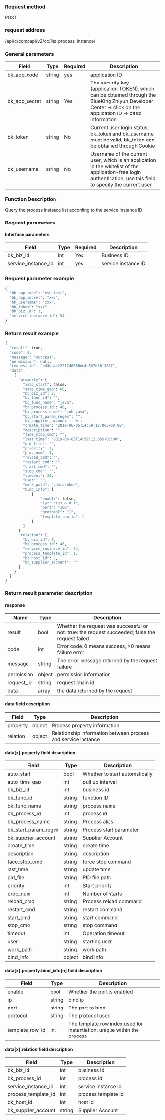 ### Request method

POST


### request address

/api/c/compapi/v2/cc/list_process_instance/


### General parameters

| Field | Type | Required | Description |
|-----------|------------|--------|------------|
| bk_app_code | string | yes | application ID |
| bk_app_secret| string | Yes | The security key (application TOKEN), which can be obtained through the BlueKing Zhiyun Developer Center -> click on the application ID -> basic information |
| bk_token | string | No | Current user login status, bk_token and bk_username must be valid, bk_token can be obtained through Cookie |
| bk_username | string | No | Username of the current user, which is an application in the whitelist of the application-free login authentication, use this field to specify the current user |


### Function Description

Query the process instance list according to the service instance ID

### Request parameters



#### Interface parameters

| Field | Type | Required | Description |
|----------------------|------------|--------|--------------------|
|bk_biz_id|int|Yes| Business ID|
| service_instance_id | int | yes | service instance ID |


### Request parameter example

```python
{
  "bk_app_code": "esb_test",
  "bk_app_secret": "xxx",
  "bk_username": "xxx",
  "bk_token": "xxx",
  "bk_biz_id": 1,
  "service_instance_id": 54
}
```

### Return result example

```python
{
  "result": true,
  "code": 0,
  "message": "success",
  "permission": null,
  "request_id": "e43da4ef221746868dc4c837d36f3807",
  "data": [
    {
      "property": {
        "auto_start": false,
        "auto_time_gap": 60,
        "bk_biz_id": 2,
        "bk_func_id": "",
        "bk_func_name": "java",
        "bk_process_id": 46,
        "bk_process_name": "job_java",
        "bk_start_param_regex": "",
        "bk_supplier_account": "0",
        "create_time": "2019-06-05T14:59:12.065+08:00",
        "description": "",
        "face_stop_cmd": "",
        "last_time": "2019-06-05T14:59:12.065+08:00",
        "pid_file": "",
        "priority": 1,
        "proc_num": 1,
        "reload_cmd": "",
        "restart_cmd": "",
        "start_cmd": "",
        "stop_cmd": "",
        "timeout": 30,
        "user": "",
        "work_path": "/data/bkee",
        "bind_info": [
            {
                "enable": false,
                "ip": "127.0.0.1",
                "port": "100",
                "protocol": "1",
                "template_row_id": 1  
            }
        ]
      },
      "relation": {
        "bk_biz_id": 1,
        "bk_process_id": 46,
        "service_instance_id": 54,
        "process_template_id": 1,
        "bk_host_id": 1,
        "bk_supplier_account": ""
      }
    }
  ]
}
```

### Return result parameter description

#### response

| Name | Type | Description |
|---|---|---|
| result | bool | Whether the request was successful or not. true: the request succeeded; false the request failed |
| code | int | Error code. 0 means success, >0 means failure error |
| message | string | The error message returned by the request failure |
| permission | object | permission information |
| request_id | string | request chain id |
| data | array | the data returned by the request |

#### data field description

| Field|Type|Description|
|---|---|---|
|property|object|Process property information|
|relation|object|Relationship information between process and service instance|

#### data[x].property field description
| Field|Type|Description|
|---|---|---|
|auto_start|bool|Whether to start automatically|
|auto_time_gap|int|pull up interval|
|bk_biz_id|int|business id|
|bk_func_id|string|function ID|
|bk_func_name|string|process name|
|bk_process_id|int|process id|
|bk_process_name|string|Process alias|
|bk_start_param_regex|string|Process start parameter|
|bk_supplier_account|string|Supplier Account|
|create_time|string|create time|
|description|string|description|
|face_stop_cmd|string|force stop command|
|last_time|string|update time|
|pid_file|string|PID file path|
|priority|int|Start priority|
|proc_num|int|Number of starts|
|reload_cmd|string|Process reload command|
|restart_cmd|string|restart command|
|start_cmd|string|start command|
|stop_cmd|string|stop command|
|timeout|int|Operation timeout|
|user|string|starting user|
|work_path|string|work path|
|bind_info|object|bind info|

#### data[x].property.bind_info[n] field description
| Field|Type|Description|
|---|---|---|
|enable|bool|Whether the port is enabled|
|ip|string|bind ip|
|port|string|The port to bind|
|protocol|string|The protocol used|
|template_row_id|int|The template row index used for instantiation, unique within the process|

#### data[x].relation field description
| Field|Type|Description|
|---|---|---|
|bk_biz_id|int|business id|
|bk_process_id|int|process id|
|service_instance_id|int|service instance id|
|process_template_id|int|process template id|
|bk_host_id|int|host id|
|bk_supplier_account|string|Supplier Account|